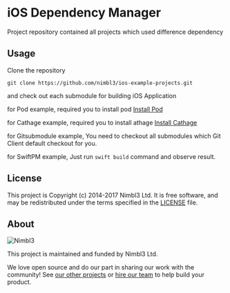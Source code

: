 # iOS Dependency Manager
Project repository contained all projects which used difference dependency

## Usage

Clone the repository

`git clone https://github.com/nimbl3/ios-example-projects.git`

and check out each submodule for building iOS Application

for Pod example, required you to install pod [Install Pod](https://guides.cocoapods.org/using/getting-started.html)

for Cathage example, required you to install athage [Install Cathage](https://github.com/Carthage/Carthage)

for Gitsubmodule example, You need to checkout all submodules which Git Client default checkout for you.

for SwiftPM example, Just run `swift build` command and observe result.

## License

This project is Copyright (c) 2014-2017 Nimbl3 Ltd. It is free software,
and may be redistributed under the terms specified in the [LICENSE] file.

[LICENSE]: /LICENSE

## About

![Nimbl3](https://dtvm7z6brak4y.cloudfront.net/logo/logo-repo-readme.jpg)

This project is maintained and funded by Nimbl3 Ltd.

We love open source and do our part in sharing our work with the community!
See [our other projects][community] or [hire our team][hire] to help build your product.

[community]: https://github.com/nimbl3
[hire]: https://nimbl3.com/
